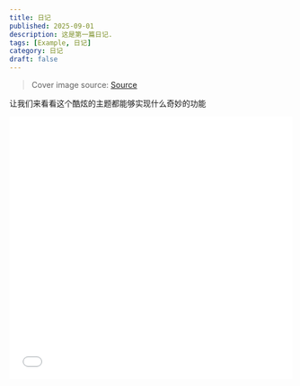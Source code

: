 ```yaml
---
title: 日记
published: 2025-09-01
description: 这是第一篇日记.
tags: [Example, 日记]
category: 日记
draft: false
---
```

> Cover image source: [Source](https://image.civitai.com/xG1nkqKTMzGDvpLrqFT7WA/208fc754-890d-4adb-9753-2c963332675d/width=2048/01651-1456859105-(colour_1.5),girl,_Blue,yellow,green,cyan,purple,red,pink,_best,8k,UHD,masterpiece,male%20focus,%201boy,gloves,%20ponytail,%20long%20hair,.jpeg)

  让我们来看看这个酷炫的主题都能够实现什么奇妙的功能
  
  <iframe width="100%" height="468" src="//player.bilibili.com/player.html?bvid=BV1pa4y1D7ir" scrolling="no" border="0" frameborder="no" framespacing="0" allowfullscreen="true"> </iframe>